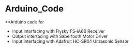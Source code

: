 # Arduino_Code
**Arduino code for 
  - Input interfacing with Flysky FS-iA6B Receiver
  - Output interfacing with Sabertooth Motor Driver
  - Input interfacing with Adafruit HC-SR04 Ultrasonic Sensor  
